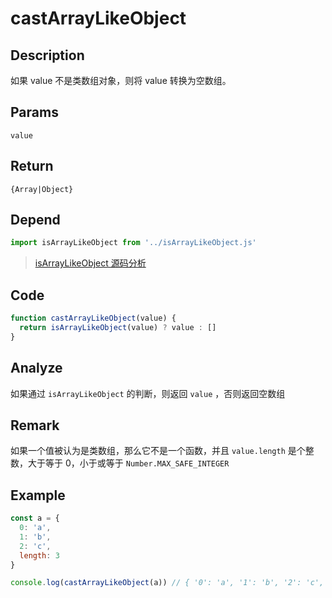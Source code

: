 # castArrayLikeObject

## Description
如果 value 不是类数组对象，则将 value 转换为空数组。
## Params
`value`
## Return
`{Array|Object}`
## Depend
```js
import isArrayLikeObject from '../isArrayLikeObject.js'
```
> [isArrayLikeObject 源码分析](../export/isArrayLikeObject.md)
> 

## Code
```js
function castArrayLikeObject(value) {
  return isArrayLikeObject(value) ? value : []
}
```
## Analyze
如果通过 `isArrayLikeObject` 的判断，则返回 `value` ，否则返回空数组

## Remark
如果一个值被认为是类数组，那么它不是一个函数，并且 `value.length` 是个整数，大于等于 0，小于或等于 `Number.MAX_SAFE_INTEGER`

## Example
```js
const a = {
  0: 'a',
  1: 'b',
  2: 'c',
  length: 3
}

console.log(castArrayLikeObject(a)) // { '0': 'a', '1': 'b', '2': 'c', length: 3 }
```
